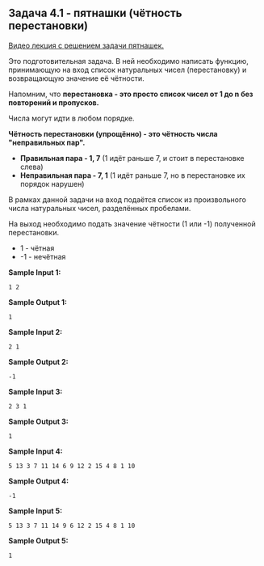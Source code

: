 ## Задача 4.1 - пятнашки (чётность перестановки)

[Видео лекция с решением задачи пятнашек.](https://www.coursera.org/learn/matematika-dlya-vseh/lecture/wiKxF/rieshieniie-piatnashiek-ch-2)

Это подготовительная задача. В ней необходимо написать функцию, принимающую на вход список натуральных чисел (перестановку) и возвращающую значение её чётности.

Напомним, что **перестановка - это просто список чисел от 1 до n без повторений и пропусков.**

Числа могут идти в любом порядке.

**Чётность перестановки (упрощённо) - это чётность числа "неправильных пар".**

-   **Правильная пара - 1, 7** (1 идёт раньше 7, и стоит в перестановке слева)
-   **Неправильная пара - 7, 1** (1 идёт раньше 7, но в перестановке их порядок нарушен)

В рамках данной задачи на вход подаётся список из произвольного числа натуральных чисел, разделённых пробелами.

На выход необходимо подать значение чётности (1 или -1) полученной перестановки.

-   1 - чётная
-   -1 - нечётная

**Sample Input 1:**

```commandline
1 2
```

**Sample Output 1:**

```commandline
1
```

**Sample Input 2:**

```commandline
2 1
```

**Sample Output 2:**

```commandline
-1
```

**Sample Input 3:**

```commandline
2 3 1
```

**Sample Output 3:**

```commandline
1
```

**Sample Input 4:**

```commandline
5 13 3 7 11 14 6 9 12 2 15 4 8 1 10
```

**Sample Output 4:**

```commandline
-1
```

**Sample Input 5:**

```commandline
5 13 3 7 11 14 9 6 12 2 15 4 8 1 10
```

**Sample Output 5:**

```commandline
1
```
